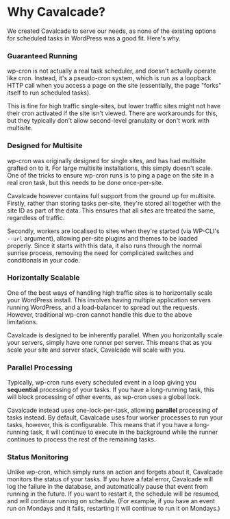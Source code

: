 # Why Cavalcade?

We created Cavalcade to serve our needs, as none of the existing options for scheduled tasks in WordPress was a good fit. Here's why.

### Guaranteed Running

wp-cron is not actually a real task scheduler, and doesn't actually operate like
cron. Instead, it's a pseudo-cron system, which is run as a loopback HTTP call
when you access a page on the site (essentially, the page "forks" itself to run
scheduled tasks).

This is fine for high traffic single-sites, but lower traffic sites might not
have their cron activated if the site isn't viewed. There are workarounds for
this, but they typically don't allow second-level granulaity or don't work
with multisite.

### Designed for Multisite

wp-cron was originally designed for single sites, and has had multisite grafted
on to it. For large multisite installations, this simply doesn't scale. One of
the tricks to ensure wp-cron runs is to ping a page on the site in a real cron
task, but this needs to be done once-per-site.

Cavalcade however contains full support from the ground up for multisite.
Firstly, rather than storing tasks per-site, they're stored all together with
the site ID as part of the data. This ensures that all sites are treated the
same, regardless of traffic.

Secondly, workers are localised to sites when they're started (via WP-CLI's
`--url` argument), allowing per-site plugins and themes to be loaded properly.
Since it starts with this data, it also runs through the normal sunrise process,
removing the need for complicated switches and conditionals in your code.

### Horizontally Scalable

One of the best ways of handling high traffic sites is to horizontally scale
your WordPress install. This involves having multiple application servers
running WordPress, and a load-balancer to spread out the requests. However,
traditional wp-cron cannot handle this due to the above limitations.

Cavalcade is designed to be inherently parallel. When you horizontally scale
your servers, simply have one runner per server. This means that as you scale
your site and server stack, Cavalcade will scale with you.

### Parallel Processing

Typically, wp-cron runs every scheduled event in a loop giving you
**sequential** processing of your tasks. If you have a long-running task, this
will block processing of other events, as wp-cron uses a global lock.

Cavalcade instead uses one-lock-per-task, allowing **parallel** processing of
tasks instead. By default, Cavalcade uses four worker processes to run your
tasks, however, this is configurable. This means that if you have a long-running
task, it will continue to execute in the background while the runner continues
to process the rest of the remaining tasks.

### Status Monitoring

Unlike wp-cron, which simply runs an action and forgets about it, Cavalcade
monitors the status of your tasks. If you have a fatal error, Cavalcade will log
the failure in the database, and automatically pause that event from running in
the future. If you want to restart it, the schedule will be resumed, and will
continue running on schedule. (For example, if you have an event run on Mondays
and it fails, restarting it will continue to run it on Mondays.)
